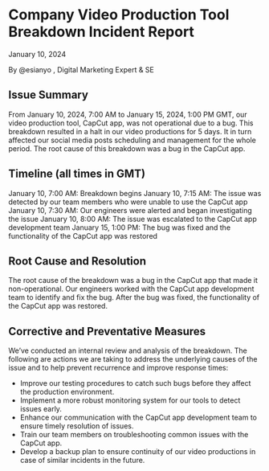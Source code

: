 # Company Video Production Tool Breakdown Incident Report
January 10, 2024

By @esianyo , Digital Marketing Expert & SE

## Issue Summary

From January 10, 2024, 7:00 AM to January 15, 2024, 1:00 PM GMT, our video production tool, CapCut app, was not operational due to a bug. This breakdown resulted in a halt in our video productions for 5 days. It in turn affected our social media posts scheduling and management for the whole period. The root cause of this breakdown was a bug in the CapCut app.

## Timeline (all times in GMT)
January 10, 7:00 AM: Breakdown begins
January 10, 7:15 AM: The issue was detected by our team members who were unable to use the CapCut app
January 10, 7:30 AM: Our engineers were alerted and began investigating the issue
January 10, 8:00 AM: The issue was escalated to the CapCut app development team
January 15, 1:00 PM: The bug was fixed and the functionality of the CapCut app was restored

## Root Cause and Resolution

The root cause of the breakdown was a bug in the CapCut app that made it non-operational. Our engineers worked with the CapCut app development team to identify and fix the bug. After the bug was fixed, the functionality of the CapCut app was restored.

## Corrective and Preventative Measures

We’ve conducted an internal review and analysis of the breakdown. The following are actions we are taking to address the underlying causes of the issue and to help prevent recurrence and improve response times:
- Improve our testing procedures to catch such bugs before they affect the production environment.
- Implement a more robust monitoring system for our tools to detect issues early.
- Enhance our communication with the CapCut app development team to ensure timely resolution of issues.
- Train our team members on troubleshooting common issues with the CapCut app.
- Develop a backup plan to ensure continuity of our video productions in case of similar incidents in the future.
